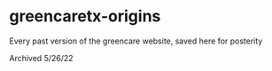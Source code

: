 # greencaretx-origins
Every past version of the greencare website, saved here for posterity

Archived 5/26/22